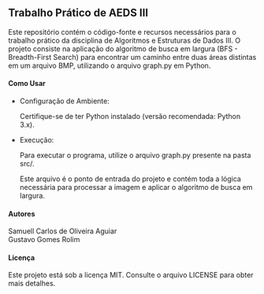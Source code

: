 <h2>Trabalho Prático de AEDS III</h2>

<p>
  Este repositório contém o código-fonte e recursos necessários para o trabalho prático da disciplina de Algoritmos e Estruturas de Dados III. O projeto consiste na     aplicação do algoritmo de busca em largura (BFS - Breadth-First Search) para encontrar um caminho entre duas áreas distintas em um arquivo BMP, utilizando o arquivo graph.py em Python.
</p>

<h4>Como Usar</h4>
<ul>
  <li>Configuração de Ambiente:</li>
     <p>Certifique-se de ter Python instalado (versão recomendada: Python 3.x).</p>
  <li>Execução:</li>
      <p>Para executar o programa, utilize o arquivo graph.py presente na pasta src/.</p>
      <p>Este arquivo é o ponto de entrada do projeto e contém toda a lógica necessária para processar a imagem e aplicar o algoritmo de busca em largura.</p>
</ul>
<h4>Autores</h4>
<p>
  Samuell Carlos de Oliveira Aguiar
  <br/>Gustavo Gomes Rolim
</p>

<h4>Licença</h4>
<p>
  Este projeto está sob a licença MIT. Consulte o arquivo LICENSE para obter mais detalhes.
</p>
